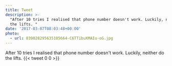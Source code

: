 ```yaml
---
title: Tweet
description: >-
  "After 10 tries I realised that phone number doesn't work. Luckily, neither do
  the lifts. "
date: '2017-03-07T08:03:48+00:00'
photo:
  - url: 839028295635185664-C6TTibuXMAIu-oG.jpg
---
```

After 10 tries I realised that phone number doesn't work. Luckily, neither do the lifts. 
      {{< tweet 0 0 >}}
    
